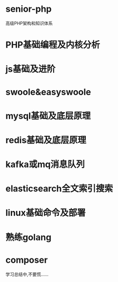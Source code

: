 # senior-php
高级PHP架构和知识体系
# PHP基础编程及内核分析
# js基础及进阶
# swoole&easyswoole
# mysql基础及底层原理
# redis基础及底层原理
# kafka或mq消息队列
# elasticsearch全文索引搜索
# linux基础命令及部署
# 熟练golang
# composer
学习总结中,不要慌......
